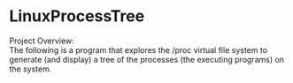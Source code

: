 # LinuxProcessTree
Project Overview:  
The following is a program that explores the /proc virtual file system to generate (and display) a tree of the processes (the executing programs) on the system.
